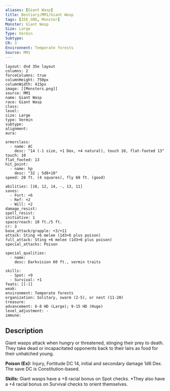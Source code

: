 ```yaml
---
aliases: [Giant Wasp]
title: Bestiary/MM1/Giant Wasp
tags: [35E_SRD, Monster]
Monster: Giant Wasp
Size: Large
Type: Vermin
Subtype: 
CR: 3
Environnent: Temperate forests
Source: MM1
---
```


```statblock
layout: dnd 35e layout
columns: 2
forceColumns: true
columnHeight: 750px
columnWidth: 415px
image: [[Monsters.png]]
source: MM1
name: Giant Wasp
race: Giant Wasp
class: 
level: 
size: Large
type: Vermin
subtype: 
alignment: 
aura: 

armorclass:
  - name: AC
    desc: "14 (-1 size, +1 Dex, +4 natural), touch 10, flat-footed 13"
touch: 10
flat_footed: 13
hit_point:
  - name: hp
    desc: "32 ; 5d8+10"
speed: 20 ft. (4 squares), fly 60 ft. (good)

abilities: [18, 12, 14, -, 13, 11]
saves:
  - Fort: +6
  - Ref: +2
  - Will: +2
damage_resist: 
spell_resist: 
initiative: 1
space/reach: 10 ft./5 ft.
cr: 3
base_attack/grapple: +3/+11
attack: Sting +6 melee (1d3+6 plus poison)
full_attack: Sting +6 melee (1d3+6 plus poison)
special_attacks: Poison

special_qualities:
  - name: 
    desc: Darkvision 60 ft., vermin traits

skills:
  - Spot: +9
  - Survival: +1
feats: [[-]]
weak: 
environment: Temperate forests
organization: Solitary, swarm (2-5), or nest (11-20)
treasure: 
advancement: 6-8 HD (Large); 9-15 HD (Huge)
level_adjustment: -
immune: 
```

## Description

<p>Giant wasps attack when hungry or threatened, stinging their prey to death. They take dead or incapacitated opponents back to their lairs as food for their unhatched young.</p>
<p>
            <b>Poison (Ex):</b> Injury, Fortitude DC 14, initial and secondary damage 1d6 Dex. The save DC is Constitution-based.</p>
<p>
            <b>Skills:</b> Giant wasps have a +8 racial bonus on Spot checks. *They also have a +4 racial bonus on Survival checks to orient themselves.</p>